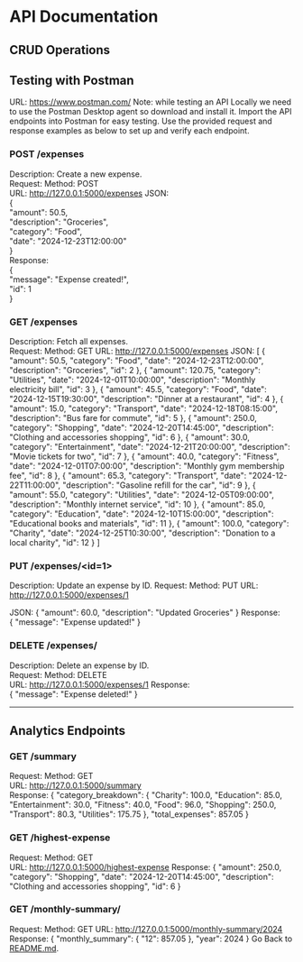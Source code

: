 # API Documentation  
## CRUD Operations 

## Testing with Postman
URL: https://www.postman.com/
Note: while testing an API Locally we need to use the Postman Desktop agent so download and install it.
Import the API endpoints into Postman for easy testing.
Use the provided request and response examples as below to set up and verify each endpoint.

### POST /expenses  
Description: Create a new expense.  
Request: 
Method: POST  
URL: http://127.0.0.1:5000/expenses
JSON:  
{  
  "amount": 50.5,  
  "description": "Groceries",  
  "category": "Food",  
  "date": "2024-12-23T12:00:00"  
}  
Response:  
{  
  "message": "Expense created!",  
  "id": 1  
}  

### GET /expenses  
Description: Fetch all expenses.  
Request: 
Method: GET
URL: http://127.0.0.1:5000/expenses
JSON:
  [
    {
        "amount": 50.5,
        "category": "Food",
        "date": "2024-12-23T12:00:00",
        "description": "Groceries",
        "id": 2
    },
    {
        "amount": 120.75,
        "category": "Utilities",
        "date": "2024-12-01T10:00:00",
        "description": "Monthly electricity bill",
        "id": 3
    },
    {
        "amount": 45.5,
        "category": "Food",
        "date": "2024-12-15T19:30:00",
        "description": "Dinner at a restaurant",
        "id": 4
    },
    {
        "amount": 15.0,
        "category": "Transport",
        "date": "2024-12-18T08:15:00",
        "description": "Bus fare for commute",
        "id": 5
    },
    {
        "amount": 250.0,
        "category": "Shopping",
        "date": "2024-12-20T14:45:00",
        "description": "Clothing and accessories shopping",
        "id": 6
    },
    {
        "amount": 30.0,
        "category": "Entertainment",
        "date": "2024-12-21T20:00:00",
        "description": "Movie tickets for two",
        "id": 7
    },
    {
        "amount": 40.0,
        "category": "Fitness",
        "date": "2024-12-01T07:00:00",
        "description": "Monthly gym membership fee",
        "id": 8
    },
    {
        "amount": 65.3,
        "category": "Transport",
        "date": "2024-12-22T11:00:00",
        "description": "Gasoline refill for the car",
        "id": 9
    },
    {
        "amount": 55.0,
        "category": "Utilities",
        "date": "2024-12-05T09:00:00",
        "description": "Monthly internet service",
        "id": 10
    },
    {
        "amount": 85.0,
        "category": "Education",
        "date": "2024-12-10T15:00:00",
        "description": "Educational books and materials",
        "id": 11
    },
    {
        "amount": 100.0,
        "category": "Charity",
        "date": "2024-12-25T10:30:00",
        "description": "Donation to a local charity",
        "id": 12
    }
]

### PUT /expenses/<id=1>  
Description: Update an expense by ID.
Request: 
Method: PUT
URL:   http://127.0.0.1:5000/expenses/1

JSON: 
{
  "amount": 60.0,
  "description": "Updated Groceries"
}
Response:  
{
  "message": "Expense updated!"
}

### DELETE /expenses/<id>
Description: Delete an expense by ID.  
Request: 
Method: DELETE  
URL: http://127.0.0.1:5000/expenses/1
Response:  
{
  "message": "Expense deleted!"
}

---------------------------------------------------------------------  
## Analytics Endpoints  

### GET /summary  
Request: 
Method: GET  
URL: http://127.0.0.1:5000/summary  
Response: 
{
    "category_breakdown": {
        "Charity": 100.0,
        "Education": 85.0,
        "Entertainment": 30.0,
        "Fitness": 40.0,
        "Food": 96.0,
        "Shopping": 250.0,
        "Transport": 80.3,
        "Utilities": 175.75
    },
    "total_expenses": 857.05
}

### GET /highest-expense
Request: 
Method: GET  
URL: http://127.0.0.1:5000/highest-expense
Response: 
{
    "amount": 250.0,
    "category": "Shopping",
    "date": "2024-12-20T14:45:00",
    "description": "Clothing and accessories shopping",
    "id": 6
}

### GET /monthly-summary/<year>
Request:
Method: GET
URL: http://127.0.0.1:5000/monthly-summary/2024
Response: 
{
    "monthly_summary": {
        "12": 857.05
    },
    "year": 2024
}
Go Back to [README.md](README.md).